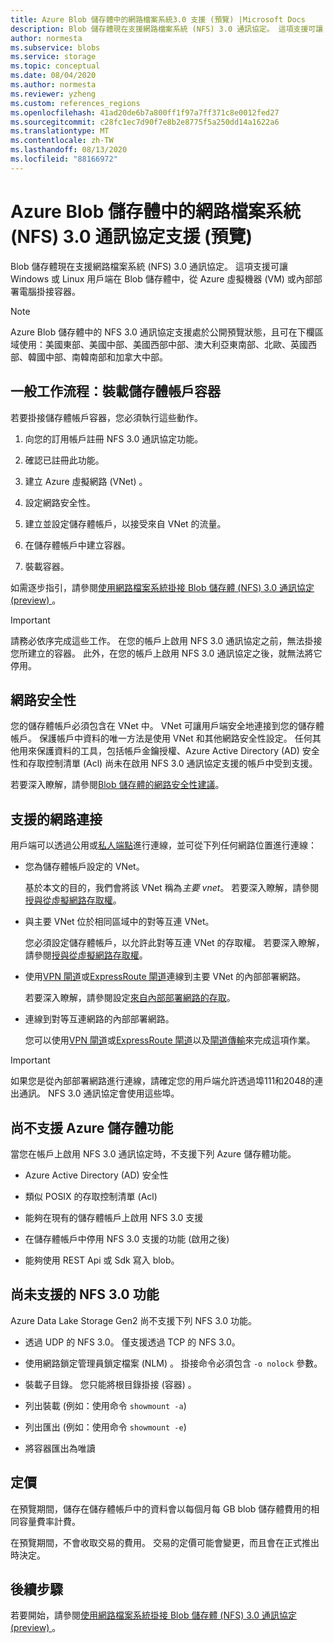 ```yaml
---
title: Azure Blob 儲存體中的網路檔案系統3.0 支援 (預覽) |Microsoft Docs
description: Blob 儲存體現在支援網路檔案系統 (NFS) 3.0 通訊協定。 這項支援可讓 Windows 和 Linux 用戶端在 Blob 儲存體中，從 Azure 虛擬機器 (VM) 或在內部部署環境中執行的電腦掛接容器。
author: normesta
ms.subservice: blobs
ms.service: storage
ms.topic: conceptual
ms.date: 08/04/2020
ms.author: normesta
ms.reviewer: yzheng
ms.custom: references_regions
ms.openlocfilehash: 41ad20de6b7a800ff1f97a7ff371c8e0012fed27
ms.sourcegitcommit: c28fc1ec7d90f7e8b2e8775f5a250dd14a1622a6
ms.translationtype: MT
ms.contentlocale: zh-TW
ms.lasthandoff: 08/13/2020
ms.locfileid: "88166972"
---
```

# <a name="network-file-system-nfs-30-protocol-support-in-azure-blob-storage-preview"></a>Azure Blob 儲存體中的網路檔案系統 (NFS) 3.0 通訊協定支援 (預覽) 

Blob 儲存體現在支援網路檔案系統 (NFS) 3.0 通訊協定。 這項支援可讓 Windows 或 Linux 用戶端在 Blob 儲存體中，從 Azure 虛擬機器 (VM) 或內部部署電腦掛接容器。 

> [!NOTE]
> Azure Blob 儲存體中的 NFS 3.0 通訊協定支援處於公開預覽狀態，且可在下欄區域使用：美國東部、美國中部、美國西部中部、澳大利亞東南部、北歐、英國西部、韓國中部、南韓南部和加拿大中部。

## <a name="general-workflow-mounting-a-storage-account-container"></a>一般工作流程：裝載儲存體帳戶容器

若要掛接儲存體帳戶容器，您必須執行這些動作。

1. 向您的訂用帳戶註冊 NFS 3.0 通訊協定功能。

2. 確認已註冊此功能。

3. 建立 Azure 虛擬網路 (VNet) 。

4. 設定網路安全性。

5. 建立並設定儲存體帳戶，以接受來自 VNet 的流量。

6. 在儲存體帳戶中建立容器。

7. 裝載容器。

如需逐步指引，請參閱[使用網路檔案系統掛接 Blob 儲存體 (NFS) 3.0 通訊協定 (preview) ](network-file-system-protocol-support-how-to.md)。

> [!IMPORTANT]
> 請務必依序完成這些工作。 在您的帳戶上啟用 NFS 3.0 通訊協定之前，無法掛接您所建立的容器。 此外，在您的帳戶上啟用 NFS 3.0 通訊協定之後，就無法將它停用。

## <a name="network-security"></a>網路安全性

您的儲存體帳戶必須包含在 VNet 中。 VNet 可讓用戶端安全地連接到您的儲存體帳戶。 保護帳戶中資料的唯一方法是使用 VNet 和其他網路安全性設定。 任何其他用來保護資料的工具，包括帳戶金鑰授權、Azure Active Directory (AD) 安全性和存取控制清單 (Acl) 尚未在啟用 NFS 3.0 通訊協定支援的帳戶中受到支援。 

若要深入瞭解，請參閱[Blob 儲存體的網路安全性建議](security-recommendations.md#networking)。

## <a name="supported-network-connections"></a>支援的網路連接

用戶端可以透過公用或[私人端點](../common/storage-private-endpoints.md)進行連線，並可從下列任何網路位置進行連線：

- 您為儲存體帳戶設定的 VNet。 

  基於本文的目的，我們會將該 VNet 稱為*主要 vnet*。 若要深入瞭解，請參閱[授與從虛擬網路存取權](../common/storage-network-security.md#grant-access-from-a-virtual-network)。

- 與主要 VNet 位於相同區域中的對等互連 VNet。

  您必須設定儲存體帳戶，以允許此對等互連 VNet 的存取權。 若要深入瞭解，請參閱[授與從虛擬網路存取權](../common/storage-network-security.md#grant-access-from-a-virtual-network)。

- 使用[VPN 閘道](https://docs.microsoft.com/azure/vpn-gateway/vpn-gateway-about-vpngateways)或[ExpressRoute 閘道](https://docs.microsoft.com/azure/expressroute/expressroute-howto-add-gateway-portal-resource-manager)連線到主要 VNet 的內部部署網路。 

  若要深入瞭解，請參閱設定[來自內部部署網路的存取](../common/storage-network-security.md#configuring-access-from-on-premises-networks)。

- 連線到對等互連網路的內部部署網路。

  您可以使用[VPN 閘道](https://docs.microsoft.com/azure/vpn-gateway/vpn-gateway-about-vpngateways)或[ExpressRoute 閘道](https://docs.microsoft.com/azure/expressroute/expressroute-howto-add-gateway-portal-resource-manager)以及[閘道傳輸](https://docs.microsoft.com/azure/architecture/reference-architectures/hybrid-networking/vnet-peering#gateway-transit)來完成這項作業。 

> [!IMPORTANT]
> 如果您是從內部部署網路進行連線，請確定您的用戶端允許透過埠111和2048的連出通訊。 NFS 3.0 通訊協定會使用這些埠。

## <a name="azure-storage-features-not-yet-supported"></a>尚不支援 Azure 儲存體功能

當您在帳戶上啟用 NFS 3.0 通訊協定時，不支援下列 Azure 儲存體功能。 

- Azure Active Directory (AD) 安全性

- 類似 POSIX 的存取控制清單 (Acl) 

- 能夠在現有的儲存體帳戶上啟用 NFS 3.0 支援

- 在儲存體帳戶中停用 NFS 3.0 支援的功能 (啟用之後) 

- 能夠使用 REST Api 或 Sdk 寫入 blob。 
  
## <a name="nfs-30-features-not-yet-supported"></a>尚未支援的 NFS 3.0 功能

Azure Data Lake Storage Gen2 尚不支援下列 NFS 3.0 功能。

- 透過 UDP 的 NFS 3.0。 僅支援透過 TCP 的 NFS 3.0。

- 使用網路鎖定管理員鎖定檔案 (NLM) 。 掛接命令必須包含 `-o nolock` 參數。

- 裝載子目錄。 您只能將根目錄掛接 (容器) 。

- 列出裝載 (例如：使用命令 `showmount -a`) 

- 列出匯出 (例如：使用命令 `showmount -e`) 

- 將容器匯出為唯讀

## <a name="pricing"></a>定價

在預覽期間，儲存在儲存體帳戶中的資料會以每個月每 GB blob 儲存體費用的相同容量費率計費。 

在預覽期間，不會收取交易的費用。 交易的定價可能會變更，而且會在正式推出時決定。

## <a name="next-steps"></a>後續步驟

若要開始，請參閱[使用網路檔案系統掛接 Blob 儲存體 (NFS) 3.0 通訊協定 (preview) ](network-file-system-protocol-support-how-to.md)。





